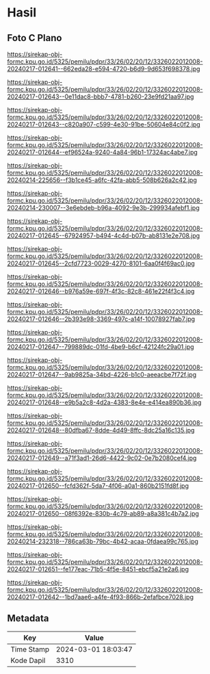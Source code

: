 # Hasil

## Foto C Plano

https://sirekap-obj-formc.kpu.go.id/5325/pemilu/pdpr/33/26/02/20/12/3326022012008-20240217-012641--662eda28-e594-4720-b6d9-9d653f698378.jpg

https://sirekap-obj-formc.kpu.go.id/5325/pemilu/pdpr/33/26/02/20/12/3326022012008-20240217-012643--0e11dac8-bbb7-4781-b260-23e9fd21aa97.jpg

https://sirekap-obj-formc.kpu.go.id/5325/pemilu/pdpr/33/26/02/20/12/3326022012008-20240217-012643--c820a907-c599-4e30-91be-50604e84c0f2.jpg

https://sirekap-obj-formc.kpu.go.id/5325/pemilu/pdpr/33/26/02/20/12/3326022012008-20240217-012644--ef96524a-9240-4a84-96b1-17324ac4abe7.jpg

https://sirekap-obj-formc.kpu.go.id/5325/pemilu/pdpr/33/26/02/20/12/3326022012008-20240214-225656--f3b1ce45-a6fc-42fa-abb5-508b626a2c42.jpg

https://sirekap-obj-formc.kpu.go.id/5325/pemilu/pdpr/33/26/02/20/12/3326022012008-20240214-230007--3e6ebdeb-b96a-4092-9e3b-299934afebf1.jpg

https://sirekap-obj-formc.kpu.go.id/5325/pemilu/pdpr/33/26/02/20/12/3326022012008-20240217-012645--67924957-b494-4c4d-b07b-ab8131e2e708.jpg

https://sirekap-obj-formc.kpu.go.id/5325/pemilu/pdpr/33/26/02/20/12/3326022012008-20240217-012645--2cfd7723-0029-4270-8101-6aa0f4f69ac0.jpg

https://sirekap-obj-formc.kpu.go.id/5325/pemilu/pdpr/33/26/02/20/12/3326022012008-20240217-012646--b976a59e-697f-4f3c-82c8-461e22f4f3c4.jpg

https://sirekap-obj-formc.kpu.go.id/5325/pemilu/pdpr/33/26/02/20/12/3326022012008-20240217-012646--2b393e98-3369-497c-a14f-10078927fab7.jpg

https://sirekap-obj-formc.kpu.go.id/5325/pemilu/pdpr/33/26/02/20/12/3326022012008-20240217-012647--799889dc-01fd-4be9-b6cf-42124fc29a01.jpg

https://sirekap-obj-formc.kpu.go.id/5325/pemilu/pdpr/33/26/02/20/12/3326022012008-20240217-012647--9ab9825a-34bd-4226-b1c0-aeeacbe7f72f.jpg

https://sirekap-obj-formc.kpu.go.id/5325/pemilu/pdpr/33/26/02/20/12/3326022012008-20240217-012648--e9b5a2c8-4d2a-4383-8e4e-e414ea890b36.jpg

https://sirekap-obj-formc.kpu.go.id/5325/pemilu/pdpr/33/26/02/20/12/3326022012008-20240217-012648--80dfba67-8dde-4d49-8ffc-8dc25a16c135.jpg

https://sirekap-obj-formc.kpu.go.id/5325/pemilu/pdpr/33/26/02/20/12/3326022012008-20240217-012649--a71f3ad1-26d6-4422-9c02-0e7b2080cef4.jpg

https://sirekap-obj-formc.kpu.go.id/5325/pemilu/pdpr/33/26/02/20/12/3326022012008-20240217-012650--fcfd362f-5da7-4f06-a0a1-860b2151fd8f.jpg

https://sirekap-obj-formc.kpu.go.id/5325/pemilu/pdpr/33/26/02/20/12/3326022012008-20240217-012650--08f6392e-830b-4c79-ab89-a8a381c4b7a2.jpg

https://sirekap-obj-formc.kpu.go.id/5325/pemilu/pdpr/33/26/02/20/12/3326022012008-20240214-232318--786ca63b-79bc-4b42-acaa-0fdaea99c765.jpg

https://sirekap-obj-formc.kpu.go.id/5325/pemilu/pdpr/33/26/02/20/12/3326022012008-20240217-012651--fe177eac-71b5-4f5e-8451-ebcf5a21e2a6.jpg

https://sirekap-obj-formc.kpu.go.id/5325/pemilu/pdpr/33/26/02/20/12/3326022012008-20240217-012642--1bd7aae6-a4fe-4f93-866b-2efafbce7028.jpg


## Metadata

| Key        | Value               |
| ---------- | ------------------- |
| Time Stamp | 2024-03-01 18:03:47 |
| Kode Dapil | 3310                |



